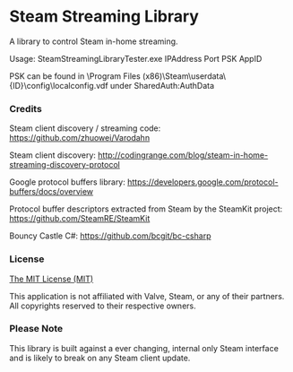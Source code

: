 Steam Streaming Library
=====================
A library to control Steam in-home streaming.

Usage: SteamStreamingLibraryTester.exe IPAddress Port PSK AppID

PSK can be found in \Program Files (x86)\Steam\userdata\\{ID}\config\localconfig.vdf under SharedAuth:AuthData

### Credits 

Steam client discovery / streaming code: https://github.com/zhuowei/Varodahn

Steam client discovery: http://codingrange.com/blog/steam-in-home-streaming-discovery-protocol

Google protocol buffers library: https://developers.google.com/protocol-buffers/docs/overview

Protocol buffer descriptors extracted from Steam by the SteamKit project: https://github.com/SteamRE/SteamKit

Bouncy Castle C#: https://github.com/bcgit/bc-csharp

### License
[The MIT License (MIT)](http://opensource.org/licenses/MIT)


This application is not affiliated with Valve, Steam, or any of their partners. All copyrights reserved to their respective owners.

### Please Note
This library is built against a ever changing, internal only Steam interface and is likely to break on any Steam client update.
